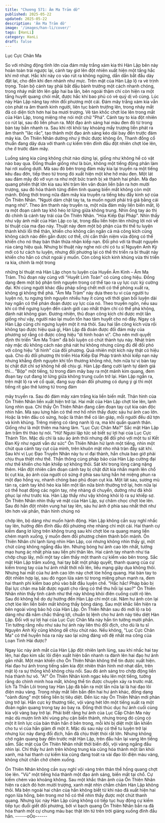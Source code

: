 ```yaml
---
title: "Chương 571: Âm Ma Trảm dữ"
published: 2025-05-22
updated: 2025-05-22
description: 'Âm Ma Trảm dữ'
image: '/images/han-li/cover/'
tags: [HanLi]
category: HanLi
draft: false
---
```


Lục Cực Chân Ma

So với những động tĩnh lớn của đám mây trắng xám kia thì Hàn
Lập bên này hoàn toàn trái ngược lại, cánh tay giơ lên đột nhiên
xuất hiện một tầng hắc khí mờ nhạt.
Hắc khí này co vào rút ra không ngừng, dần dần bắt đầu dày đặt
lại, cho đến khi đen nhánh như mực. Trên mặt của Hàn Lập lộ ra
vẻ trịnh trọng.
Toàn bộ cánh tay phải bắt đầu bành trướng một cách nhanh
chóng, trong nháy mắt lớn lên gấp hai ba lần, bên ngoài thậm chí
còn hiện ra một tầng huyết quang chói mắt, được hắc khí bao phủ
có vẻ quỷ dị vô cùng.
Lúc này Hàn Lập nâng tay nhìn đối phương một cái.
Đám mây trắng xám kia vẫn còn phát ra âm thanh kinh người, liên
tục bành trướng lên, trong nháy mắt đã có diện tích hơn hai ba
mươi trượng. Vẻ tàn khốc chợt lóe lên trong mắt của Hàn Lập,
trong miệng nhẹ nói một chữ "Phá".
Cánh tay to kia đột nhiên co rút lại, sau đó liền phun ra.
Một đạo ánh sáng hai màu đen đỏ từ trong bàn tay bắn nhanh ra.
Sau khi rời khỏi tay khoảng mấy trượng liền phát ra âm thanh "lăc
rắc", tạo thành một đạo ánh sáng kéo dài bay đến trước đám mây
kia.
Ôn Thiên Nhân dường như ý thức được không ổn, Thanh đồng
cổ thuẩn đang dây dưa với thanh cự kiếm trên đỉnh đầu đột nhiên
chợt lóe lên, che ở trước đám mây.

Luồng sáng kia cũng không chút nào dừng lại, giống như không
hề có vật nào bay qua.
Đồng thuẫn giống như là bùn, không một tiếng động phân làm hai
rơi xuống dưới.
Mà sau đó bên trong đám mây kia lại truyền ra một tiếng kêu đau
đớn, tiếp theo từ trong đó xuất hiện một khe hở màu đen. Một lát
sau đám mây đó vỡ vụn ra như một bức tranh bị xẻ thành hai
phần. Mà đạo quang phiến thật lớn kia sau khi trảm lên vân đoàn
liền bắn ra hơn mười trượng, sau đó hóa thành từng điểm tinh
quang biến mất không còn một mảnh.
Đồng thời trong nữa đám mây kia truyền ra tiếng kêu đầy kinh sợ
của Ôn Thiên Nhân.
"Ngươi dám chặt tay ta, ta muốn ngươi phải trả giá bằng cái mạng
nhỏ".
Theo âm thanh này truyền ra, một nữa đám mây liền biến mất, lộ
ra một đoạn cánh tay khô héo lơ lửng giữa không trung.
Nhìn ống tay áo thì đó chính là cánh tay trái của Ôn Thiên Nhân.
"Hóa Kiếp Đại Pháp".
Nhìn thấy như vậy ánh mắt của Hàn Lập co lại, trong đầu liền
hiện lên những lời nói về bí thuật của ma đạo này.
Thuật này đem một bộ phận của thi thể tu luyện thành khôi lỗi thế
thân, khiến cho không cần ngăn cả mà công kích cũng không
cách nào đến gần được cơ thể, chỉ cần thần niệm vừa động có
thể khiến cho nó thay bản thân thừa nhận kiếp nạn. Đối phó với tà
thuật nguyền rủa càng hiệu quả.
Nhưng bí thuật này nghe nói chỉ có tu sĩ Nguyên Anh Kỳ mới có
tư cách tu luyện, nhưng đối phương lại có thể thi triển ra bí thuật
này khiến cho hắn có chút ngoài ý muốn.
Còn công kích kinh khủng vừa thi triển ra kia, chính là một trong

những bí thuật mà Hàn Lập chọn tu luyện của Huyền Âm Kinh –
Âm Ma Trảm.
Thủ đoạn này cùng với "Huyết Linh Toản" có cùng công hiệu.
Đồng dạng đem một bộ phận tinh nguyên trong cơ thể tạo ra uy
lực cực kỳ cường đại. Khi cùng người khác đầu pháp sống chết
mới có thể phóng xuất ra, không gì không thể phá.
"Âm Ma Trảm" này dựa theo tu vi của người tu luyện nó, tu ngưng
tinh nguyên nhiều hay ít cùng với thời gian bồi luyện dài hay ngắn
có thể phán đoán được uy lực của nó. Theo truyền ngôn, nếu sau
khi có thể ngưng luyện đến cảnh giới cao nhất thậm chí có thể
phá không, đánh nát không gian.
Đương nhiên, thủ đoạn công kích chỉ được một lần giống như
vậy, người nào lại muốn tổn hao tâm huyết cho nó đây. Ngay cả
Hàn Lập cũng chỉ ngưng luyện một ít mà thôi.
Sau hai lần công kích vừa rồi không tạo được hiệu quả gì, Hàn
Lập đã đoán được đối đám mây của phương sợ rằng có được
công hiệu "di hình hoán vị". Cho nên mới quyết định thi triển "Âm
Ma Trảm" đã bồi luyện có chút thành tựu này.
Nhát trảm này mặc dù không cách nào phá nát hư không nhưng
cũng đủ để đối phó với công hiệu "di hình" của đối phương.
Quả nhiên một kích này thật có hiệu quả.
Cho dù đối phương thi triển Hóa Kiếp Đại Pháp tránh khỏi kiếp
nạn này nhưng khẳng định nguyên khí tổn thương không nhỏ,
hơn nữa tư vị bàn tay bị chặt đứt chỉ sợ không hề dễ chịu gì.
Hàn Lập đang cười lạnh tự dánh giá thì…
"Bộp" một tiếng, từ trong đám mây bay ra một mảnh kim quang,
đem đoạn tay cụt đang lơ lửng giữa không trung cuốn trở lại.
Hàn Lập ngẩn ra, trên mặt lộ ra vẻ cổ quái, đang suy đoán đối
phương có dụng ý gì thì một tiếng rít gào thê lương từ trong đám

mây truyền ra. Sau đó đám mây xám trắng kia liền biến mất. Thân
hình của Ôn Thiên Nhân liền xuất hiện trở lại.
Hai mắt của Hàn Lập chợt lóe lên, lạnh lùng nhìn qua.
Chỉ thấy Ôn Thiên Nhân đang cầm đoạn tay cụt kia oán độc nhìn
hắn. Mà sau lưng hắn có thể mơ hồ nhìn thấy được sáu hư ảnh
cao lớn. Hoặc là trên đầu có sừng, hoặc là thân thể có lân giáp,
mỗi người đều dữ tợn và kinh khủng. Trêng miệng có răng nanh
lộ ra, ma khí quấn quanh thân. Giống như là một thiên ma hàng
lâm.
"Lục Cực Chân Ma?"
Sắc mặt Hàn Lập âm trầm thì thào tự nói.
"Hừ! Ngưoi lập tức sẽ biết sự lợi hại của Lục Cực Thánh Tôn. Mặc
dù chỉ là sáu ảo ảnh thôi nhưng để đối phó với một tu sĩ Kết Đan
Kỳ như ngươi vẫn dư sức" Ôn Thiên Nhân hừ lạnh một tiếng, nhìn
một chút qua cánh tay cụt của mình, trên khuôn mặt nho nhã tràn
đầy sát khí.
Sau khi vị Lục Đạo Truyền Nhân này tu vi đại thành, hắn chưa
bao giờ phải chịu thua thiệt như thế. Thần thông cùng pháp bảo
của Hàn Lập cường đại như thế khiến cho hắn khiếp sợ không
thôi. Sát khí trong lòng càng nặng thêm.
Hắn đột nhiên cầm đoạn cánh tay bị chặt đứt kia nhấn mạnh lên
chổ bị cụt kia, ảo ảnh của người có sừng ở phía sau lưng hắn hé
miệng phun ra một đạo hồng vụ, nhanh chóng bao phủ đoạn cụt
kia. Một lát sau, sương mù tản ra, cánh tay khô héo kia liền một
lần nữa bình thưởng trở lại, hơn nữa lại có thể hoạt động các
ngón tay, nhẹ nhàng di chuyển, dường như đã khôi phục lại như
trước kia.
Hàn Lập thấy như vậy không khỏi lộ ra sự khiếp sợ.
Ôn Thiên Nhân nhìn thấy vẻ mặt của Hàn Lập, sự châm chọc
chợt lóe lên. Sau đó hắn đột nhiên vung hai tay lên, sáu hư ảnh ở
phía sau nhất thời như lớn hơn vài phần, thân hình chúng nó

chớp lên, bộ dáng như muốn hành động.
Hàn Lập không cần suy nghĩ nhấc tay lên, hướng đến đỉnh đầu
đối phương nhẹ nhàng chỉ một cái.
Hai thanh cự kiếm đang lơ lửng trên không trung sau khi chợt lóe
ra quang mang liền chém mạnh xuống, ý muốn đem đối phương
chém thành bốn mảnh.
Ôn Thiên Nhân chỉ lạnh lùng nhìn Hàn Lập, coi nhưng không nhìn
thấy gì, một chút cũng không ngẩng đầu lên. Nhưng bóng hư ảnh
cao lớn nhất, tướng mạo hung ác nhất phía sau liền phi thân lên.
Hai cánh tay nhanh như tia chớp chụp lấy, mỗi một tay cầm thấy
một thanh cự kiếm vào bên trong.
Sắc mặt Hàn Lập trầm xuống, hai tay bắt một pháp quyết, thanh
quang của cự kiếm trong tay của hư ảnh nhất thời nỗi lên, liều
mạng giãy dụa không thôi.
Nhưng hai mắt của hư ảnh cao lớn này chơt lóe hồng quang. Hai
bàn tay to đột nhiên hợp lại, sau đó ngọn lửa xám từ trong miệng
phun mạnh ra, đem hai thanh phi kiếm bao phủ vào bắt đầu luyện
chế.
"Hắc hắc! Pháp bảo bị Đại lực chân ma bắt được ngươi cho rằng
có thể thu hồi lại sao?" Ôn Thiên Nhân nhìn thấy tình cảnh như
thế này không khỏi điên cuồng cười rộ lên. Sau đó không hề do
dự hướng đến Hàn Lập chỉ một cái. Năm hư ảnh còn lại chợt lóe
lên liền biến mất không thấy bóng dáng. Sau một khắc liền hiện ra
bên ngoài vòng bảo hộ của Hàn Lập.
Ôn Thiên Nhân sau đó mới lộ ra bộ dáng như đã nắm chắc thắng
lợi, chuẩn bị lệnh cho hư ảnh này tiêu diệt Hàn Lập.
Đối với sự lợi hại của Lục Cực Chân Ma này hắn tin tưởng mười
phần. Tin tưởng rằng nếu như sáu hư ảnh này liên thủ đối địch,
cho dù là tu sĩ Nguyên Anh Kỳ cũng không dễ chịu chút nào.
Nếu không, "Lục Cực Chân Ma" có thể huyễn hóa ra này sao lại
xứng đáng với đệ nhất ma công của Loạn Tinh Hải được?

Ngay lúc này ánh mắt của Hàn Lập đột nhiên lạnh lùng, sau khi
nhấc hai tay lên, hai đạo kim sắc lôi điện xuất hiện bắn nhanh ra
đánh lên hai đạo hư ảnh gần nhất.
Một màn khiến cho Ôn Thiên Nhân không thể tin được xuất hiện.
Hai đạo hư ảnh trong tiếng sấm kia đột nhiên thân hình mờ nhạt
dần, trên mặt lộ ra sự thống khổ không chịu nổi. Sau đó ánh sáng
tro chớp động liền hóa thành hư vô.
"A!" Ôn Thiên Nhân kinh ngạc kêu lên một tiếng, tưởng rằng do
chính minh hoa mắt, không thể tin được chuyện xảy ra trước mắt.
Ích Tà Thần Lôi trong tay Hàn Lập đã bắn ra một lần nữa lại là hai
đạo lôi điện màu vàng. Trong nháy mắt liền bắn đến hai hư ảnh
khác, đồng dạng "oành đùng" một tiếng liền bị tiêu diệt.
Đến lúc này Ôn Thiên Nhân mới phản ứng trở lại.
Hắn cực kỳ thương tiếc, vội vàng hét lớn một tiếng xuất ra một
đoàn ngân quang trong tay áo bay ra. Đồng thời thúc dục hư ảnh
cuối cùng kia vội vàng bay trở lại.
Phải biết rằng hư ảnh của Lục Cấp Chân Ma này mặc dù mượn
linh khí vùng phụ cận biến thành, nhưng trong đó cũng có một ít
linh lực của bản thân hắn ở bên trong, mỗi khi bị diệt một lần
khiến cho tu vi của hắn giảm đi một ít. Mặc dù sau này có thể tu
luyện trở lại nhưng lúc này đang đối địch, hắn đã chịu thiệt thòi rất
lớn.
Nhưng không chờ ngân quang bay đến trước mặt Hàn Lập, trên
đầu hắn lại vang lên tiếng sấm.
Sắc mặt của Ôn Thiên Nhân nhất thời biến đổi, vội vàng ngẩng
đầu nhìn lại.
Chỉ thấy hư ảnh trên không trung kia cũng hóa thành một làn khói
xanh, mà hai thanh cự kiếm kia cũng đang toát ra vài đạo lôi điện
màu vàng, không chút chần chờ chém xuống.

Ôn Thiên Nhân không cần suy nghĩ vội vàng trên thân thể hồng
quang chợt lóe lên. "Vù" một tiếng hóa thành một đạo ánh sáng,
biến mất tại chổ. Cự kiếm chém vào khoảng không.
Sau một khắc thân ảnh của Ôn Thiên Nhân hiện ra cách đó hơn
mười trượng, xanh mặt nhìn chằm chằm Hàn Lập không thôi. Mà
bên ngoài hai chân của hắn không biết từ khi nào đã xuất hiện hai
ngọn lửa hồng, bên trong mơ hồ có thể nhìn thấy được một chút
thanh quang.
Nhưng lúc này Hàn Lập cũng không có tiếp tục huy động cự kiếm
tiếp tục đuổi giết đối phương, bởi vì bạch quang Ôn Thiên Nhân
bắn ra đã hóa thanh một cự chung màu bạc thật lớn từ trên trời
giáng xuống đỉnh đầu hắn.
------oOo------
